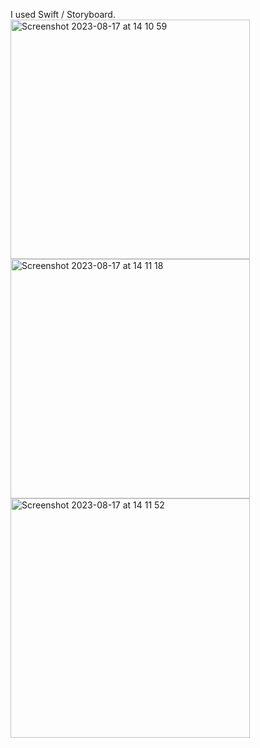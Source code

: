 I used Swift / Storyboard.
<img width="383" alt="Screenshot 2023-08-17 at 14 10 59" src="https://github.com/Sinemapaydn/CatchKenny/assets/114518514/9a1ae8fe-95e4-4185-ad3a-250fbd037af1">
<img width="383" alt="Screenshot 2023-08-17 at 14 11 18" src="https://github.com/Sinemapaydn/CatchKenny/assets/114518514/6602d18f-e1d3-4ff8-a880-8aaf65294a38">
<img width="383" alt="Screenshot 2023-08-17 at 14 11 52" src="https://github.com/Sinemapaydn/CatchKenny/assets/114518514/1c8157dd-ac72-44ea-b0a7-26fddded2638">


